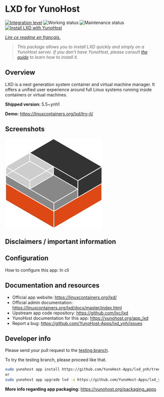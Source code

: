 <!--
N.B.: This README was automatically generated by https://github.com/YunoHost/apps/tree/master/tools/README-generator
It shall NOT be edited by hand.
-->

# LXD for YunoHost

[![Integration level](https://dash.yunohost.org/integration/lxd.svg)](https://dash.yunohost.org/appci/app/lxd) ![Working status](https://ci-apps.yunohost.org/ci/badges/lxd.status.svg) ![Maintenance status](https://ci-apps.yunohost.org/ci/badges/lxd.maintain.svg)  
[![Install LXD with YunoHost](https://install-app.yunohost.org/install-with-yunohost.svg)](https://install-app.yunohost.org/?app=lxd)

*[Lire ce readme en français.](./README_fr.md)*

> *This package allows you to install LXD quickly and simply on a YunoHost server.
If you don't have YunoHost, please consult [the guide](https://yunohost.org/#/install) to learn how to install it.*

## Overview

LXD is a next generation system container and virtual machine manager. It offers a unified user experience around full Linux systems running inside containers or virtual machines.

**Shipped version:** 5.5~ynh1


**Demo:** https://linuxcontainers.org/lxd/try-it/

## Screenshots

![Screenshot of LXD](./doc/screenshots/LXD-logo.png)

## Disclaimers / important information

## Configuration

How to configure this app: In cli

## Documentation and resources

* Official app website: <https://linuxcontainers.org/lxd/>
* Official admin documentation: <https://linuxcontainers.org/lxd/docs/master/index.html>
* Upstream app code repository: <https://github.com/lxc/lxd>
* YunoHost documentation for this app: <https://yunohost.org/app_lxd>
* Report a bug: <https://github.com/YunoHost-Apps/lxd_ynh/issues>

## Developer info

Please send your pull request to the [testing branch](https://github.com/YunoHost-Apps/lxd_ynh/tree/testing).

To try the testing branch, please proceed like that.

``` bash
sudo yunohost app install https://github.com/YunoHost-Apps/lxd_ynh/tree/testing --debug
or
sudo yunohost app upgrade lxd -u https://github.com/YunoHost-Apps/lxd_ynh/tree/testing --debug
```

**More info regarding app packaging:** <https://yunohost.org/packaging_apps>
